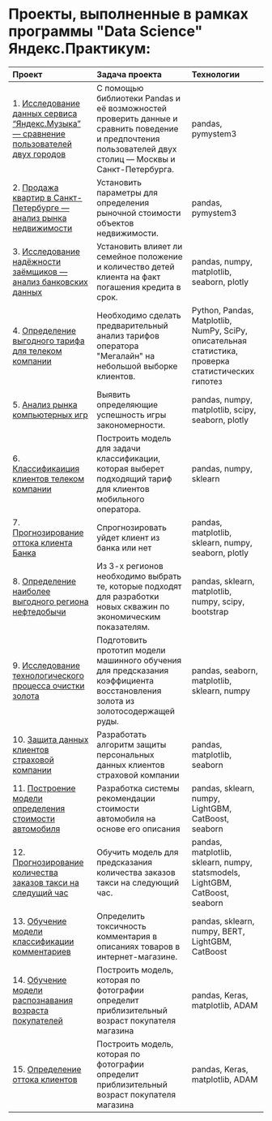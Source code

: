 # Проекты, выполненные в рамках программы "Data Science" Яндекс.Практикум:

| Проект                          | Задача проекта                                                 | Технологии|
|:------------------------------|:-------------------------------------------------------------|:--------|
| 1. [Исследование данных сервиса “Яндекс.Музыка” — сравнение пользователей двух городов](https://github.com/sashagorbachev/YandexPracticum/tree/main/Музыка_больших_городов.ipynb)| С помощью библиотеки Pandas и её возможностей проверить данные и сравнить поведение и предпочтения пользователей двух столиц — Москвы и Санкт-Петербурга.| pandas, pymystem3|
| 2. [Продажа квартир в Санкт-Петербурге — анализ рынка недвижимости](https://github.com/sashagorbachev/YandexPracticum/tree/main/Продажа_квартир.ipynb)| Установить параметры для определения рыночной стоимости объектов недвижимости.| pandas, pymystem3|
| 3. [Исследование надёжности заёмщиков — анализ банковских данных](https://github.com/sashagorbachev/YandexPracticum/tree/main/Исследование_надежности.ipynb)| Установить влияет ли семейное положение и количество детей клиента на факт погашения кредита в срок.| pandas, numpy, matplotlib, seaborn, plotly|
| 4. [Определение выгодного тарифа для телеком компании](https://github.com/sashagorbachev/YandexPracticum/tree/main/Определение_перспективного_тарифа.ipynb)| Необходимо сделать предварительный анализ тарифов оператора "Мегалайн" на небольшой выборке клиентов.| Python, Pandas, Matplotlib, NumPy, SciPy, описательная статистика, проверка статистических гипотез|
| 5. [Анализ рынка компьютерных игр](https://github.com/sashagorbachev/YandexPracticum/tree/main/Рынок_компьютерных_игр.ipynb)| Выявить определяющие успешность игры закономерности.| pandas, numpy, matplotlib, scipy, seaborn, plotly|
| 6. [Классификаиция клиентов телеком компании](https://github.com/sashagorbachev/YandexPracticum/tree/main/06_Рекомендация_тарифов.ipynb)| Построить модель для задачи классификации, которая выберет подходящий тариф для клиентов мобильного оператора. |pandas, numpy, sklearn|
| 7. [Прогнозирование оттока клиента Банка](https://github.com/sashagorbachev/YandexPracticum/tree/main/07_Отток_клиентов.ipynb)| Спрогнозировать уйдет клиент из банка или нет|pandas, matplotlib, sklearn, numpy, seaborn, plotly|
| 8. [Определение наиболее выгодного региона нефтедобычи](https://github.com/sashagorbachev/YandexPracticum/tree/main/08_Выбор_локации_для_скважины.ipynb)| Из 3-х регионов необходимо выбрать те, которые подходят для разработки новых скважин по экономическим показателям.| pandas, sklearn, matplotlib, numpy, scipy, bootstrap|
| 9. [Исследование технологического процесса очистки золота](https://github.com/sashagorbachev/YandexPracticum/tree/main/Восстановление_золота_из_руды.ipynb)| Подготовить прототип модели машинного обучения для предсказания коэффициента восстановления золота из золотосодержащей руды.| pandas, seaborn, matplotlib, sklearn, numpy|
| 10. [Защита данных клиентов страховой компании](https://github.com/sashagorbachev/YandexPracticum/tree/main/10_Защита_персональных_данных_клиентов.ipynb)| Разработать алгоритм защиты персональных данных клиентов страховой компании|pandas, matplotlib, seaborn|
| 11. [Построение модели определения стоимости автомобиля](https://github.com/sashagorbachev/YandexPracticum/tree/main/Определение_стоимости.ipynb)| Разработка системы рекомендации стоимости автомобиля на основе его описания|pandas, sklearn, numpy, LightGBM, CatBoost, seaborn|
| 12. [Прогнозирование количества заказов такси на следущий час](https://github.com/sashagorbachev/YandexPracticum/tree/main/12_Прогнозирование_заказов_такси.ipynb)| Обучить модель для предсказания количества заказов такси на следующий час.|pandas, matplotlib, sklearn, numpy, statsmodels, LightGBM, CatBoost, seaborn|
| 13. [Обучение модели классификации комментариев](https://github.com/sashagorbachev/YandexPracticum/tree/main/06_Рекомендация_тарифов.ipynb)| Определить токсичность комментария в описаниях товаров в интернет-магазине.|pandas, sklearn, numpy, BERT, LightGBM, CatBoost|
| 14. [Обучение модели распознавания возраста покупателей](https://github.com/sashagorbachev/YandexPracticum/tree/main/14_Определение_возраста_покупателей.ipynb)| Построить модель, которая по фотографии определит приблизительный возраст покупателя магазина|pandas, Keras, matplotlib, ADAM|
| 15. [Определение оттока клиентов](https://github.com/sashagorbachev/YandexPracticum/tree/main/15_Обучение_модели.ipynb)| Построить модель, которая по фотографии определит приблизительный возраст покупателя магазина|pandas, Keras, matplotlib, ADAM|
